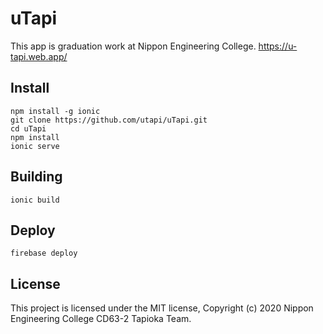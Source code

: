 # uTapi

This app is graduation work at Nippon Engineering College.
https://u-tapi.web.app/

## Install

```
npm install -g ionic
git clone https://github.com/utapi/uTapi.git
cd uTapi
npm install
ionic serve
```

## Building
```
ionic build
```

## Deploy
```
firebase deploy
```
## License
This project is licensed under the MIT license, Copyright (c) 2020 Nippon Engineering College CD63-2 Tapioka Team.

